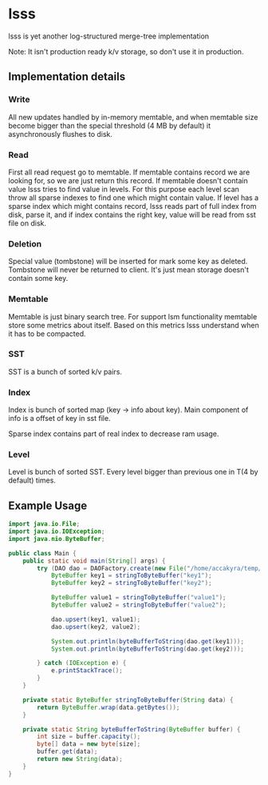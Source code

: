 # lsss

lsss is yet another log-structured merge-tree implementation

Note: It isn't production ready k/v storage, so don't use it in production.

## Implementation details 

### Write

All new updates handled by in-memory memtable, and when memtable size become bigger
than the special threshold (4 MB by default) it asynchronously flushes to disk.

### Read

First all read request go to memtable. If memtable contains record we are looking for,
so we are just return this record. If memtable doesn't contain value lsss tries to
find value in levels. For this purpose each level scan throw all sparse indexes to find one which might 
contain value. If level has a sparse index which might contains record, lsss reads part of full index from disk, 
parse it, and if index contains the right key, value will be read from sst file on disk.

### Deletion

Special value (tombstone) will be inserted for mark some key as deleted.
Tombstone will never be returned to client. It's just mean storage doesn't contain some key.

### Memtable

Memtable is just binary search tree. For support lsm functionality memtable store some metrics
about itself. Based on this metrics lsss understand when it has to be compacted.

### SST

SST is a bunch of sorted k/v pairs.

### Index

Index is bunch of sorted map (key -> info about key).
Main component of info is a offset of key in sst file.

Sparse index contains part of real index to decrease ram usage.

### Level

Level is bunch of sorted SST. Every level bigger than previous one in T(4 by default) times.

## Example Usage

```java
import java.io.File;
import java.io.IOException;
import java.nio.ByteBuffer;

public class Main {
    public static void main(String[] args) {
        try (DAO dao = DAOFactory.create(new File("/home/accakyra/temp/"))) {
            ByteBuffer key1 = stringToByteBuffer("key1");
            ByteBuffer key2 = stringToByteBuffer("key2");

            ByteBuffer value1 = stringToByteBuffer("value1");
            ByteBuffer value2 = stringToByteBuffer("value2");

            dao.upsert(key1, value1);
            dao.upsert(key2, value2);

            System.out.println(byteBufferToString(dao.get(key1)));
            System.out.println(byteBufferToString(dao.get(key2)));

        } catch (IOException e) {
            e.printStackTrace();
        }
    }

    private static ByteBuffer stringToByteBuffer(String data) {
        return ByteBuffer.wrap(data.getBytes());
    }

    private static String byteBufferToString(ByteBuffer buffer) {
        int size = buffer.capacity();
        byte[] data = new byte[size];
        buffer.get(data);
        return new String(data);
    }
}
```
